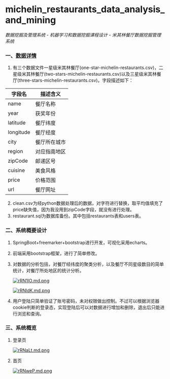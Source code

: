 # michelin_restaurants_data_analysis_and_mining
*数据挖掘及管理系统 - 机器学习和数据挖掘课程设计 - 米其林餐厅数据挖掘管理系统*

### 一、[数据详情](https://github.com/Immortalfires/michelin_restaurants_data_analysis_and_mining/tree/master/data)

1. 有三个数据文件一星级米其林餐厅(one-star-michelin-restaurants.csv)，二星级米其林餐厅(two-stars-michelin-restaurants.csv)以及三星级米其林餐厅(three-stars-michelin-restaurants.csv)。字段描述如下：

| 字段名    | 描述含义     |
| --------- | ------------ |
| name      | 餐厅名称     |
| year      | 获奖年份     |
| latitude  | 餐厅纬度     |
| longitude | 餐厅经度     |
| city      | 餐厅所在城市 |
| region    | 对应指南地区 |
| zipCode   | 邮递区号     |
| cuisine   | 美食风格     |
| price     | 价格范围     |
| url       | 餐厅网址     |

2. clean.csv为经python数据处理后的数据，对字符进行替换，取平均值填充了price缺失值，因为我没用到zipCode字段，就没有进行处理。
3. restaurant.sql为数据库备份。其中包括restaurants表和users表。

### 二、系统概要设计

1. SpringBoot+freemarker+bootstrap进行开发，可视化采用echarts。

2. 前端采用bootstrap框架，进行了简单修改。

3. 对数据的分析包括，对餐厅经纬度的聚类分析，以及餐厅不同星级数目的简单统计，对餐厅所处地区的统计分析。

   [![rRN1IO.md.png](https://s3.ax1x.com/2020/12/25/rRN1IO.md.png)](https://imgchr.com/i/rRN1IO)

   [![rRNldK.md.png](https://s3.ax1x.com/2020/12/25/rRNldK.md.png)](https://imgchr.com/i/rRNldK)

4. 用户登陆只简单验证了账号密码，未对权限做出控制。不过可以根据浏览器cookie判断的登录态，实现登陆后可以对数据进行增加和删除，退出后只能进行浏览和查询。

### 三、系统概览

1. 登录页

   [![rRNaLt.md.png](https://s3.ax1x.com/2020/12/25/rRNaLt.md.png)](https://imgchr.com/i/rRNaLt)

2. 首页

   [![rRNweP.md.png](https://s3.ax1x.com/2020/12/25/rRNweP.md.png)](https://imgchr.com/i/rRNweP)